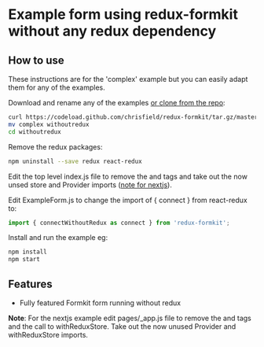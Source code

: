 # Example form using redux-formkit without any redux dependency

## How to use

These instructions are for the 'complex' example but you can easily adapt them for any of the examples.

Download and rename any of the examples [or clone from the repo](https://github.com/chrisfield/redux-formkit):

```bash
curl https://codeload.github.com/chrisfield/redux-formkit/tar.gz/master | tar -xz --strip=2 "redux-formkit"-master/examples/complex
mv complex withoutredux
cd withoutredux
```

Remove the redux packages:

```bash
npm uninstall --save redux react-redux
```

Edit the top level index.js file to remove the <Provider> and </Provider> tags and take out the now unsed store and Provider imports ([note for nextjs](#nextjs-note)).

Edit ExampleForm.js to change the import of { connect } from react-redux to: 

```js
import { connectWithoutRedux as connect } from 'redux-formkit';
```

Install and run the example eg:

```bash
npm install
npm start
```

## Features
* Fully featured Formkit form running without redux

<a name="nextjs-note"></a>

  **Note**: For the nextjs example edit pages/_app.js file to remove the <Provider> and </Provider> tags and the call to withReduxStore. Take out the now unused Provider and withReduxStore imports.
